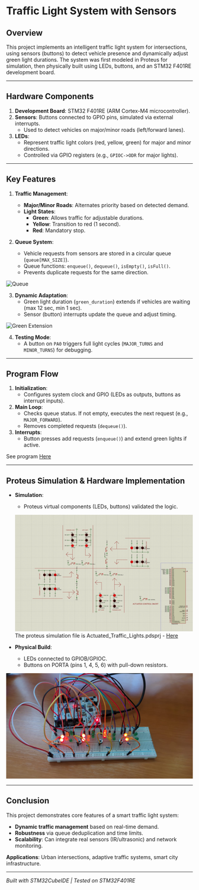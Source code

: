 # Traffic Light System with Sensors  

## **Overview**  
This project implements an intelligent traffic light system for intersections, using sensors (buttons) to detect vehicle presence and dynamically adjust green light durations. The system was first modeled in Proteus for simulation, then physically built using LEDs, buttons, and an STM32 F401RE development board.  

---

## **Hardware Components**  
1. **Development Board**: STM32 F401RE (ARM Cortex-M4 microcontroller).  
2. **Sensors**: Buttons connected to GPIO pins, simulated via external interrupts.  
   - Used to detect vehicles on major/minor roads (left/forward lanes).  
3. **LEDs**:  
   - Represent traffic light colors (red, yellow, green) for major and minor directions.  
   - Controlled via GPIO registers (e.g., `GPIOC->ODR` for major lights).  

---

## **Key Features**  
1. **Traffic Management**:  
   - **Major/Minor Roads**: Alternates priority based on detected demand.  
   - **Light States**:  
     - **Green**: Allows traffic for adjustable durations.  
     - **Yellow**: Transition to red (1 second).  
     - **Red**: Mandatory stop.  

2. **Queue System**:  
   - Vehicle requests from sensors are stored in a circular queue (`queue[MAX_SIZE]`).  
   - Queue functions: `enqueue()`, `dequeue()`, `isEmpty()`, `isFull()`.  
   - Prevents duplicate requests for the same direction.  

![Queue](Images/Queue_In_Action.gif)

3. **Dynamic Adaptation**:  
   - Green light duration (`green_duration`) extends if vehicles are waiting (max 12 sec, min 1 sec).  
   - Sensor (button) interrupts update the queue and adjust timing.  

![Green Extension](Images/Green_Extension.gif)

4. **Testing Mode**:  
   - A button on `PA0` triggers full light cycles (`MAJOR_TURNS` and `MINOR_TURNS`) for debugging.  

---

## **Program Flow**  
1. **Initialization**:  
   - Configures system clock and GPIO (LEDs as outputs, buttons as interrupt inputs).  
2. **Main Loop**:  
   - Checks queue status. If not empty, executes the next request (e.g., `MAJOR_FORWARD`).  
   - Removes completed requests (`dequeue()`).  
3. **Interrupts**:  
   - Button presses add requests (`enqueue()`) and extend green lights if active.  

See program [Here](Actuated_Traffic_Controller/Core/Src/main.c)

---

## **Proteus Simulation & Hardware Implementation**  
- **Simulation**:  
  - Proteus virtual components (LEDs, buttons) validated the logic.  
  
  ![Proteus Simulation Image](Images/Proteus_Simulation.png)
   The proteus simulation file is Actuated_Traffic_Lights.pdsprj - [Here](Actuated_Traffic_Lights.pdsprj)

- **Physical Build**:  
  - LEDs connected to GPIOB/GPIOC.  
  - Buttons on PORTA (pins 1, 4, 5, 6) with pull-down resistors.  

![Physical Build](Images/Physical_Build.jpeg)

---

## **Conclusion**  
This project demonstrates core features of a smart traffic light system:  
- **Dynamic traffic management** based on real-time demand.  
- **Robustness** via queue deduplication and time limits.  
- **Scalability**: Can integrate real sensors (IR/ultrasonic) and network monitoring.  

**Applications**: Urban intersections, adaptive traffic systems, smart city infrastructure.  

--- 

*Built with STM32CubeIDE | Tested on STM32F401RE*
